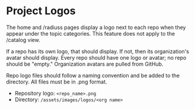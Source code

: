 # Project Logos

The home and /radiuss pages display a logo next to each repo when they appear under the topic categories. This feature does not apply to the /catalog view.

If a repo has its own logo, that should display. If not, then its organization's avatar should display. Every repo should have one logo or avatar; no repo should be "empty." Organization avatars are pulled from GitHub.

Repo logo files should follow a naming convention and be added to the directory. All files must be in .png format.
- Repository logo: `<repo_name>.png`
- Directory: `/assets/images/logos/<org name>`
